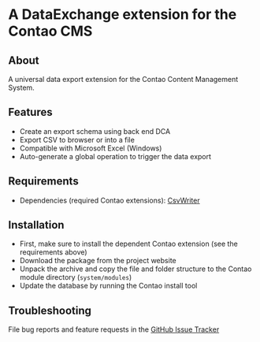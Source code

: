 A DataExchange extension for the Contao CMS
===========================================

About
-----

A universal data export extension for the Contao Content Management System.


Features
--------

* Create an export schema using back end DCA
* Export CSV to browser or into a file
* Compatible with Microsoft Excel (Windows)
* Auto-generate a global operation to trigger the data export


Requirements
------------

* Dependencies (required Contao extensions): [CsvWriter](https://github.com/LeoUnglaub/contao_CsvWriter "Generates Microsoft Excel compatible CSV files from an array")


Installation
------------

* First, make sure to install the dependent Contao extension (see the requirements above)
* Download the package from the project website
* Unpack the archive and copy the file and folder structure to the Contao module directory (`system/modules`)
* Update the database by running the Contao install tool


Troubleshooting
---------------

File bug reports and feature requests in the [GitHub Issue Tracker](https://github.com/lindesbs/DataExchange/issues "GitHub Issue Tracker")